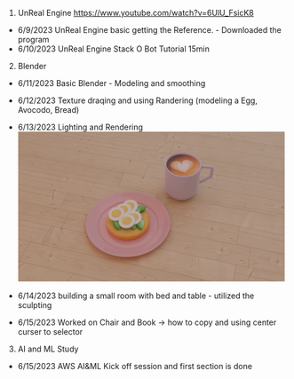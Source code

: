1. UnReal Engine  https://www.youtube.com/watch?v=6UlU_FsicK8 
  - 6/9/2023 UnReal Engine basic getting the Reference. - Downloaded the program
  - 6/10/2023 UnReal Engine Stack O Bot Tutorial 15min 
2. Blender 
 - 6/11/2023 Basic Blender - Modeling and smoothing 
 - 6/12/2023 Texture draqing and using Randering (modeling a Egg, Avocodo, Bread)
 - 6/13/2023 Lighting and Rendering 
 ![Alt text](Creation/brackfast%20.png)
 
 - 6/14/2023 building a small room with bed and table - utilized the sculpting 
 - 6/15/2023 Worked on Chair and Book -> how to copy and using center curser to selector

3. AI and ML Study 
 - 6/15/2023 AWS AI&ML Kick off session and first section is done 
